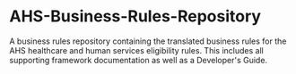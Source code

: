# AHS-Business-Rules-Repository
A business rules repository containing the translated business rules for the AHS healthcare and human services eligibility rules. This includes all supporting framework documentation as well as a Developer's Guide. 
